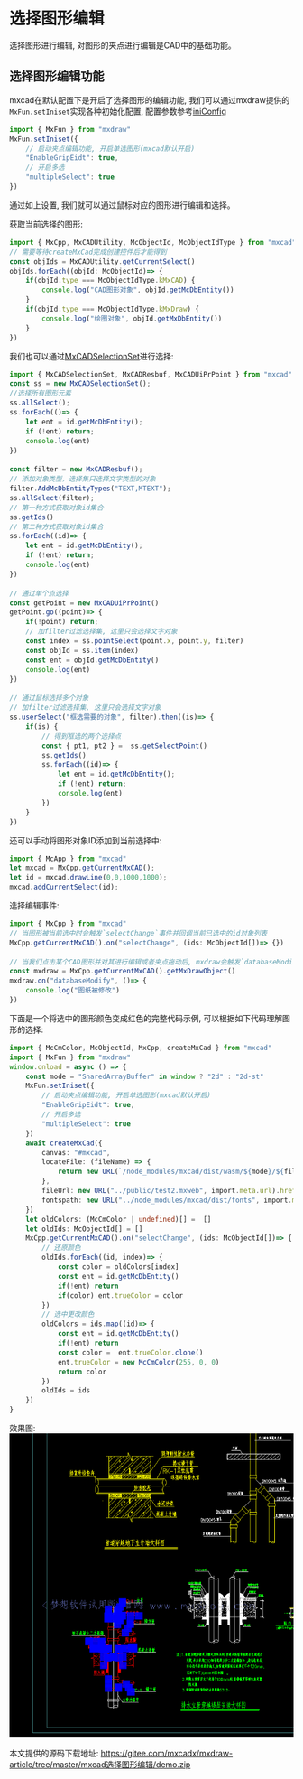 # 选择图形编辑

选择图形进行编辑, 对图形的夹点进行编辑是CAD中的基础功能。

## 选择图形编辑功能

mxcad在默认配置下是开启了选择图形的编辑功能, 我们可以通过mxdraw提供的`MxFun.setIniset`实现各种初始化配置, 配置参数参考[iniConfig](https://mxcadx.gitee.io/mxdraw_api_docs/interfaces/iniConfig.html)

```ts
import { MxFun } from "mxdraw"
MxFun.setIniset({
    // 启动夹点编辑功能, 开启单选图形(mxcad默认开启)
    "EnableGripEidt": true,
    // 开启多选
    "multipleSelect": true
})
```

通过如上设置, 我们就可以通过鼠标对应的图形进行编辑和选择。

获取当前选择的图形:

```ts
import { MxCpp, MxCADUtility, McObjectId, McObjectIdType } from "mxcad"
// 需要等待createMxCad完成创建控件后才能得到
const objIds = MxCADUtility.getCurrentSelect()
objIds.forEach((objId: McObjectId)=> {
    if(objId.type === McObjectIdType.kMxCAD) {
        console.log("CAD图形对象", objId.getMcDbEntity())
    }
    if(objId.type === McObjectIdType.kMxDraw) {
        console.log("绘图对象", objId.getMxDbEntity())
    }
})
```

我们也可以通过[MxCADSelectionSet](https://mxcadx.gitee.io/mxcad_docs/api/classes/2d.MxCADSelectionSet.html)进行选择:

```ts
import { MxCADSelectionSet, MxCADResbuf, MxCADUiPrPoint } from "mxcad"
const ss = new MxCADSelectionSet();
//选择所有图形元素
ss.allSelect();
ss.forEach(()=> {
    let ent = id.getMcDbEntity();
    if (!ent) return;
    console.log(ent)
})

const filter = new MxCADResbuf();
// 添加对象类型，选择集只选择文字类型的对象
filter.AddMcDbEntityTypes("TEXT,MTEXT");
ss.allSelect(filter);
// 第一种方式获取对象id集合
ss.getIds()
// 第二种方式获取对象id集合
ss.forEach((id)=> {
    let ent = id.getMcDbEntity();
    if (!ent) return;
    console.log(ent)
})

// 通过单个点选择
const getPoint = new MxCADUiPrPoint()
getPoint.go((point)=> {
    if(!point) return;
    // 加filter过滤选择集, 这里只会选择文字对象
    const index = ss.pointSelect(point.x, point.y, filter)
    const objId = ss.item(index)
    const ent = objId.getMcDbEntity()
    console.log(ent)
})

// 通过鼠标选择多个对象
// 加filter过滤选择集, 这里只会选择文字对象
ss.userSelect("框选需要的对象", filter).then((is)=> {
    if(is) {
        // 得到框选的两个选择点
        const { pt1, pt2 } =  ss.getSelectPoint()
        ss.getIds()
        ss.forEach((id)=> {
            let ent = id.getMcDbEntity();
            if (!ent) return;
            console.log(ent)
        })
    }
})
```

还可以手动将图形对象ID添加到当前选择中:

```ts
import { McApp } from "mxcad"
let mxcad = MxCpp.getCurrentMxCAD();
let id = mxcad.drawLine(0,0,1000,1000);
mxcad.addCurrentSelect(id);
```

选择编辑事件:

```ts
import { MxCpp } from "mxcad"
// 当图形被当前选中时会触发`selectChange`事件并回调当前已选中的id对象列表
MxCpp.getCurrentMxCAD().on("selectChange", (ids: McObjectId[])=> {})

// 当我们点击某个CAD图形并对其进行编辑或者夹点拖动后, mxdraw会触发`databaseModify`事件表示该图纸已被修改, 并且该事件只会触发一次
const mxdraw = MxCpp.getCurrentMxCAD().getMxDrawObject()
mxdraw.on("databaseModify", ()=> {
    console.log("图纸被修改")
})
```


下面是一个将选中的图形颜色变成红色的完整代码示例, 可以根据如下代码理解图形的选择:

```ts
import { McCmColor, McObjectId, MxCpp, createMxCad } from "mxcad"
import { MxFun } from "mxdraw"
window.onload = async () => {
    const mode = "SharedArrayBuffer" in window ? "2d" : "2d-st"
    MxFun.setIniset({
        // 启动夹点编辑功能, 开启单选图形(mxcad默认开启)
        "EnableGripEidt": true,
        // 开启多选
        "multipleSelect": true
    })
    await createMxCad({
        canvas: "#mxcad",
        locateFile: (fileName) => {
            return new URL(`/node_modules/mxcad/dist/wasm/${mode}/${fileName}`, import.meta.url).href
        },
        fileUrl: new URL("../public/test2.mxweb", import.meta.url).href,
        fontspath: new URL("../node_modules/mxcad/dist/fonts", import.meta.url).href,
    })
    let oldColors: (McCmColor | undefined)[] =  []
    let oldIds: McObjectId[] = []
    MxCpp.getCurrentMxCAD().on("selectChange", (ids: McObjectId[])=> {
        // 还原颜色
        oldIds.forEach((id, index)=> {
            const color = oldColors[index]
            const ent = id.getMcDbEntity()
            if(!ent) return
            if(color) ent.trueColor = color
        })
        // 选中更改颜色
        oldColors = ids.map((id)=> {
            const ent = id.getMcDbEntity()
            if(!ent) return
            const color =  ent.trueColor.clone()
            ent.trueColor = new McCmColor(255, 0, 0)
            return color
        })
        oldIds = ids
    })
}

```

效果图:
![Alt text](1703642990164.jpg)

本文提供的源码下载地址: <https://gitee.com/mxcadx/mxdraw-article/tree/master/mxcad选择图形编辑/demo.zip>
